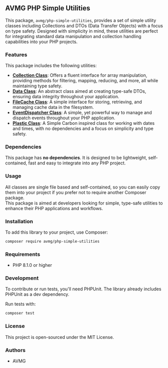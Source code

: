 ## AVMG PHP Simple Utilities

This package, `avmg/php-simple-utilities`, provides a set of simple utility classes including Collections and DTOs (Data Transfer Objects) with a focus on type safety. Designed with simplicity in mind, these utilities are perfect for integrating standard data manipulation and collection handling capabilities into your PHP projects.

### Features

This package includes the following utilities:

- **[Collection Class](docs/Collection.md)**: Offers a fluent interface for array manipulation, providing methods for filtering, mapping, reducing, and more, all while maintaining type safety.
- **[Data Class](docs/Data.md)**: An abstract class aimed at creating type-safe DTOs, ensuring data integrity throughout your application.
- **[FileCache Class](docs/FileCache.md)**: A simple interface for storing, retrieving, and managing cache data in the filesystem.
- **[EventDispatcher Class](docs/EventDispatcher.md)**: A simple, yet powerful way to manage and dispatch events throughout your PHP application.
- **[Plastic Class](docs/Plastic.md)**: A Simple Carbon inspired class for working with dates and times, with no dependencies and a focus on simplicity and type safety.

### Dependencies

This package has **no dependenci*e*s**. It is designed to be lightweight, self-contained, fast and easy to integrate into any PHP project.

### Usage

All classes are single file based and self-contained, so you can easily copy them into your project if you prefer not to require another Composer package. <br />
This package is aimed at developers looking for simple, type-safe utilities to enhance their PHP applications and workflows.

### Installation

To add this library to your project, use Composer:

```bash
composer require avmg/php-simple-utilities
```

### Requirements

- PHP 8.1.0 or higher

### Development

To contribute or run tests, you'll need PHPUnit. The library already includes PHPUnit as a dev dependency.

Run tests with:

```bash
composer test
```

### License

This project is open-sourced under the MIT License.

### Authors

- AVMG
